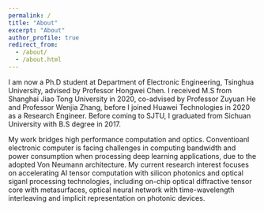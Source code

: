```yaml
---
permalink: /
title: "About"
excerpt: "About"
author_profile: true
redirect_from: 
  - /about/
  - /about.html
---
```



I am now a Ph.D student at Department of Electronic Engineering, Tsinghua University, advised by Professor Hongwei Chen. I received M.S from Shanghai Jiao Tong University in 2020, co-advised by Professor Zuyuan He and Professor Wenjia Zhang, before I joined Huawei Technologies in 2020 as a Research Engineer. Before coming to SJTU, I graduated from Sichuan University with B.S degree in 2017.

My work bridges high performance computation and optics. Conventioanl electronic computer is facing challenges in computing bandwidth and power consumption when processing deep learning applications, due to the adopted Von Neumann architecture. My current research interest focuses on accelerating AI tensor computation with silicon photonics and optical siganl processing technologies, including on-chip optical diffractive tensor core with metasurfaces,  optical neural network with time-wavelength interleaving and implicit representation on photonic devices.
